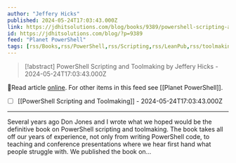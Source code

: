 ```yaml
---
author: "Jeffery Hicks"
published: 2024-05-24T17:03:43.000Z
link: https://jdhitsolutions.com/blog/books/9389/powershell-scripting-and-toolmaking/
id: https://jdhitsolutions.com/blog/?p=9389
feed: "Planet PowerShell"
tags: [rss/Books,rss/PowerShell,rss/Scripting,rss/LeanPub,rss/toolmaking]
---
```

> [!abstract] PowerShell Scripting and Toolmaking by Jeffery Hicks - 2024-05-24T17:03:43.000Z

🔗Read article [online](https://jdhitsolutions.com/blog/books/9389/powershell-scripting-and-toolmaking/). For other items in this feed see [[Planet PowerShell]].

- [ ] [[PowerShell Scripting and Toolmaking]] - 2024-05-24T17:03:43.000Z
- - -
Several years ago Don Jones and I wrote what we hoped would be the definitive book on PowerShell scripting and toolmaking. The book takes all off our years of experience, not only from writing PowerShell code, to teaching and conference presentations where we hear first hand what people struggle with. We published the book on...
